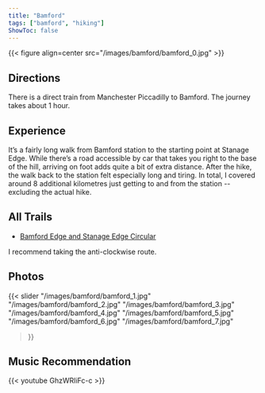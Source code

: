 ```yaml
---
title: "Bamford"
tags: ["bamford", "hiking"]
ShowToc: false
---
```


{{< figure align=center src="/images/bamford/bamford_0.jpg" >}}

## Directions

There is a direct train from Manchester Piccadilly to Bamford. The journey takes about 1 hour.

## Experience

It’s a fairly long walk from Bamford station to the starting point at Stanage Edge. While there’s a road accessible by car that takes you right to the base of the hill, arriving on foot adds quite a bit of extra distance. After the hike, the walk back to the station felt especially long and tiring. In total, I covered around 8 additional kilometres just getting to and from the station -- excluding the actual hike.

## All Trails

* [Bamford Edge and Stanage Edge Circular](https://www.alltrails.com/en-gb/trail/england/derbyshire/bamford-edge-and-stanage-edge-circular)

I recommend taking the anti-clockwise route.

## Photos

{{< slider
  "/images/bamford/bamford_1.jpg"
  "/images/bamford/bamford_2.jpg"
  "/images/bamford/bamford_3.jpg"
  "/images/bamford/bamford_4.jpg"
  "/images/bamford/bamford_5.jpg"
  "/images/bamford/bamford_6.jpg"
  "/images/bamford/bamford_7.jpg"
>}}

## Music Recommendation

{{< youtube GhzWRIiFc-c >}}

